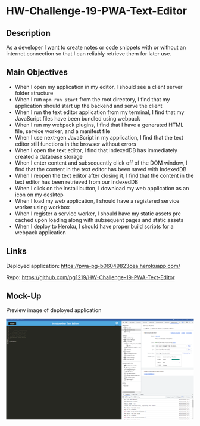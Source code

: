 # HW-Challenge-19-PWA-Text-Editor

## Description

As a developer I want to create notes or code snippets with or without an internet connection so that I can reliably retrieve them for later use.

## Main Objectives

- When I open my application in my editor, I should see a client server folder structure
- When I run `npm run start` from the root directory, I find that my application should start up the backend and serve the client
- When I run the text editor application from my terminal, I find that my JavaScript files have been bundled using webpack
- When I run my webpack plugins, I find that I have a generated HTML file, service worker, and a manifest file
- When I use next-gen JavaScript in my application, I find that the text editor still functions in the browser without errors
- When I open the text editor, I find that IndexedDB has immediately created a database storage
- When I enter content and subsequently click off of the DOM window, I find that the content in the text editor has been saved with IndexedDB
- When I reopen the text editor after closing it, I find that the content in the text editor has been retrieved from our IndexedDB
- When I click on the Install button, I download my web application as an icon on my desktop
- When I load my web application, I should have a registered service worker using workbox
- When I register a service worker, I should have my static assets pre cached upon loading along with subsequent pages and static assets
- When I deploy to Heroku, I should have proper build scripts for a webpack application


## Links

Deployed application: https://pwa-pg-b06049823cea.herokuapp.com/

Repo: https://github.com/pg1219/HW-Challenge-19-PWA-Text-Editor


## Mock-Up

Preview image of deployed application

![alt](./hw19mockup.png)